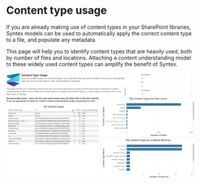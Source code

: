 # Content type usage

If you are already making use of content types in your SharePoint libraries, Syntex models can be used to automatically apply the correct content type to a file, and populate any metadata.

This page will help you to identify content types that are heavily used, both by number of files and locations. Attaching a content understanding model to these widely used content types can amplify the benefit of Syntex.

![content type usage](../images/syntexcontenttypeusage.png)